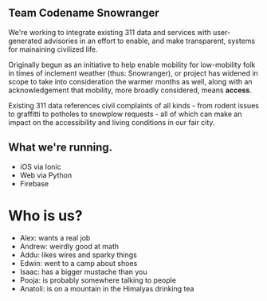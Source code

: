  


## Team Codename Snowranger
We're working to integrate existing 311 data and services with user-generated advisories in an effort to enable, and make transparent, systems for mainaining civilized life. 

Originally begun as an initiative to help enable mobility for low-mobility folk in times of inclement weather (thus: Snowranger), or project has widened in scope to take into consideration the warmer months as well, along with an acknowledgement that mobility, more broadly considered, means __access__. 

Existing 311 data references civil complaints of all kinds - from rodent issues to graffitti to potholes to snowplow requests - all of which can make an impact on the accessibility and living conditions in our fair city. 

## What we're running. 
- iOS via Ionic
- Web via Python
- Firebase

# Who is us? 
- Alex: wants a real job
- Andrew: weirdly good at math
- Addu: likes wires and sparky things
- Edwin: went to a camp about shoes
- Isaac: has a bigger mustache than you
- Pooja: is probably somewhere talking to people
- Anatoli: is on a mountain in the Himalyas drinking tea
